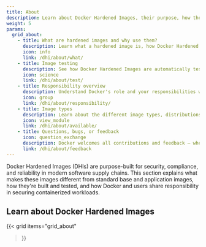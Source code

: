 ```yaml
---
title: About
description: Learn about Docker Hardened Images, their purpose, how they are built and tested, and the shared responsibility model for security.
weight: 5
params:
  grid_about:
    - title: What are hardened images and why use them?
      description: Learn what a hardened image is, how Docker Hardened Images are built, what sets them apart from typical base and application images, and why you should use them.
      icon: info
      link: /dhi/about/what/
    - title: Image testing
      description: See how Docker Hardened Images are automatically tested for standards compliance, functionality, and security.
      icon: science
      link: /dhi/about/test/
    - title: Responsibility overview
      description: Understand Docker's role and your responsibilities when using Docker Hardened Images as part of your secure software supply chain.
      icon: group
      link: /dhi/about/responsibility/
    - title: Image types
      description: Learn about the different image types, distributions, and variants offered in the Docker Hardened Images catalog.
      icon: view_module
      link: /dhi/about/available/
    - title: Questions, bugs, or feedback
      icon: question_exchange
      description: Docker welcomes all contributions and feedback — whether it’s a bug report, feature suggestion, or security concern.
      link: /dhi/about/feedback 
---
```


Docker Hardened Images (DHIs) are purpose-built for security, compliance, and
reliability in modern software supply chains. This section explains what makes
these images different from standard base and application images, how they're
built and tested, and how Docker and users share responsibility in securing
containerized workloads.

## Learn about Docker Hardened Images

{{< grid
  items="grid_about"
>}}
